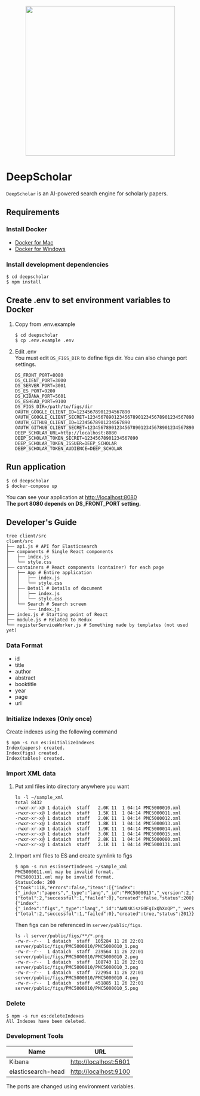 <p align="center"><img src="https://github.com/paperai/deepscholar/blob/master/logo/deepscholar_logo.png" width="400"></p>

# DeepScholar
`DeepScholar` is an AI-powered search engine for scholarly papers.

## Requirements

### Install Docker
- [Docker for Mac](https://www.docker.com/docker-mac)
- [Docker for Windows](https://www.docker.com/docker-windows)

### Install development dependencies

```
$ cd deepscholar
$ npm install
```

## Create .env to set environment variables to Docker

1. Copy from .env.example
    ```
    $ cd deepscholar
    $ cp .env.example .env
    ```

2. Edit .env  
You must edit `DS_FIGS_DIR` to define figs dir.
You can also change port settings.
    ```
    DS_FRONT_PORT=8080
    DS_CLIENT_PORT=3000
    DS_SERVER_PORT=3001
    DS_ES_PORT=9200
    DS_KIBANA_PORT=5601
    DS_ESHEAD_PORT=9100
    DS_FIGS_DIR=/path/to/figs/dir
    OAUTH_GOOGLE_CLIENT_ID=12345678901234567890
    OAUTH_GOOGLE_CLIENT_SECRET=1234567890123456789012345678901234567890
    OAUTH_GITHUB_CLIENT_ID=12345678901234567890
    OAUTH_GITHUB_CLIENT_SECRET=1234567890123456789012345678901234567890
    DEEP_SCHOLAR_URL=http://localhost:8080
    DEEP_SCHOLAR_TOKEN_SECRET=12345678901234567890
    DEEP_SCHOLAR_TOKEN_ISSUER=DEEP_SCHOLAR
    DEEP_SCHOLAR_TOKEN_AUDIENCE=DEEP_SCHOLAR
    ```

## Run application

```
$ cd deepscholar
$ docker-compose up
```

You can see your application at [http://localhost:8080](http://localhost:8080)  
**The port 8080 depends on DS_FRONT_PORT setting.**

## Developer's Guide
```
tree client/src
client/src
├── api.js # API for Elasticsearch
├── components # Single React components
│   ├── index.js
│   └── style.css
├── containers # React components (container) for each page
│   ├── App # Entire application
│   │   ├── index.js
│   │   └── style.css
│   ├── Detail # Details of document
│   │   ├── index.js
│   │   └── style.css
│   └── Search # Search screen
│       └── index.js
├── index.js # Starting point of React
├── module.js # Related to Redux
└── registerServiceWorker.js # Something made by templates (not used yet)
```

### Data Format
* id
* title
* author
* abstract
* booktitle
* year
* page
* url

### Initialize Indexes (Only once)

Create indexes using the following command
```
$ npm -s run es:initializeIndexes
Index(papers) created.
Index(figs) created.
Index(tables) created.
```

### Import XML data

1. Put xml files into directory anywhere you want  
    ```
    ls -l ~/sample_xml
    total 8432
    -rwxr-xr-x@ 1 dataich  staff   2.0K 11  1 04:14 PMC5000010.xml
    -rwxr-xr-x@ 1 dataich  staff   1.5K 11  1 04:14 PMC5000011.xml
    -rwxr-xr-x@ 1 dataich  staff   2.0K 11  1 04:14 PMC5000012.xml
    -rwxr-xr-x@ 1 dataich  staff   1.8K 11  1 04:14 PMC5000013.xml
    -rwxr-xr-x@ 1 dataich  staff   1.9K 11  1 04:14 PMC5000014.xml
    -rwxr-xr-x@ 1 dataich  staff   3.0K 11  1 04:14 PMC5000015.xml
    -rwxr-xr-x@ 1 dataich  staff   2.8K 11  1 04:14 PMC5000080.xml
    -rwxr-xr-x@ 1 dataich  staff   2.1K 11  1 04:14 PMC5000131.xml
    ```
    
2. Import xml files to ES and create symlink to figs
    ```
    $ npm -s run es:insertIndexes ~/sample_xml
    PMC5000011.xml may be invalid format.
    PMC5000131.xml may be invalid format.
    StatusCode: 200
    {"took":118,"errors":false,"items":[{"index":{"_index":"papers","_type":"lang","_id":"PMC5000013","_version":2,"result":"updated","_shards":{"total":2,"successful":1,"failed":0},"created":false,"status":200}},{"index":{"_index":"figs","_type":"lang","_id":"AWAsKiszG0FqIxQhXoQP","_version":1,"result":"created","_shards":{"total":2,"successful":1,"failed":0},"created":true,"status":201}},
    ```

    Then figs can be referenced in `server/public/figs`. 
    ```
    ls -l server/public/figs/**/*.png
    -rw-r--r--  1 dataich  staff  105284 11 26 22:01 server/public/figs/PMC5000010/PMC5000010_1.png
    -rw-r--r--  1 dataich  staff  239564 11 26 22:01 server/public/figs/PMC5000010/PMC5000010_2.png
    -rw-r--r--  1 dataich  staff  108743 11 26 22:01 server/public/figs/PMC5000010/PMC5000010_3.png
    -rw-r--r--  1 dataich  staff  722954 11 26 22:01 server/public/figs/PMC5000010/PMC5000010_4.png
    -rw-r--r--  1 dataich  staff  451885 11 26 22:01 server/public/figs/PMC5000010/PMC5000010_5.png
    ```

### Delete
```
$ npm -s run es:deleteIndexes
All Indexes have been deleted.

```

### Development Tools

|        Name        |                      URL                       |
| ------------------ | ---------------------------------------------- |
| Kibana             | [http://localhost:5601](http://localhost:5601) |
| elasticsearch-head | [http://localhost:9100](http://localhost:9100) |

The ports are changed using environment variables.
